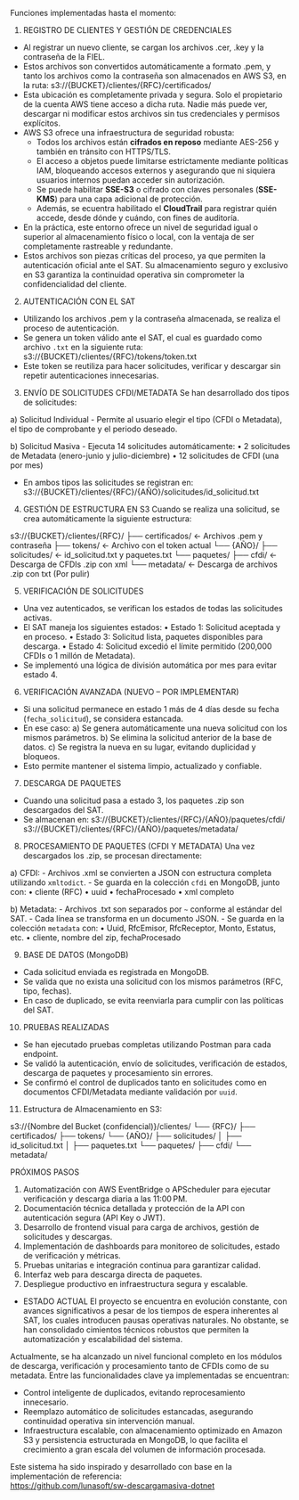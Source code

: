 Funciones implementadas hasta el momento:

1. REGISTRO DE CLIENTES Y GESTIÓN DE CREDENCIALES
- Al registrar un nuevo cliente, se cargan los archivos .cer, .key y la contraseña de la FIEL.
- Estos archivos son convertidos automáticamente a formato .pem, y tanto los archivos como la contraseña son almacenados en AWS S3, en la ruta:
  s3://{BUCKET}/clientes/{RFC}/certificados/
- Esta ubicación es completamente privada y segura. Solo el propietario de la cuenta AWS tiene acceso a dicha ruta.
  Nadie más puede ver, descargar ni modificar estos archivos sin tus credenciales y permisos explícitos.
- AWS S3 ofrece una infraestructura de seguridad robusta:
  - Todos los archivos están **cifrados en reposo** mediante AES-256 y también en tránsito con HTTPS/TLS.
  - El acceso a objetos puede limitarse estrictamente mediante políticas IAM, bloqueando accesos externos y asegurando que ni siquiera usuarios internos puedan acceder sin autorización.
  - Se puede habilitar **SSE-S3** o cifrado con claves personales (**SSE-KMS**) para una capa adicional de protección.
  - Además, se ecuentra habilitado el **CloudTrail** para registrar quién accede, desde dónde y cuándo, con fines de auditoría.
- En la práctica, este entorno ofrece un nivel de seguridad igual o superior al almacenamiento físico o local, con la ventaja de ser completamente rastreable y redundante.
- Estos archivos son piezas críticas del proceso, ya que permiten la autenticación oficial ante el SAT. Su almacenamiento seguro y exclusivo en S3 garantiza la continuidad operativa sin comprometer la confidencialidad del cliente.


2. AUTENTICACIÓN CON EL SAT
- Utilizando los archivos .pem y la contraseña almacenada, se realiza el proceso de autenticación.
- Se genera un token válido ante el SAT, el cual es guardado como archivo `.txt` en la siguiente ruta:
  s3://{BUCKET}/clientes/{RFC}/tokens/token.txt
- Este token se reutiliza para hacer solicitudes, verificar y descargar sin repetir autenticaciones innecesarias.

3. ENVÍO DE SOLICITUDES CFDI/METADATA
Se han desarrollado dos tipos de solicitudes:

  a) Solicitud Individual
     - Permite al usuario elegir el tipo (CFDI o Metadata), el tipo de comprobante y el periodo deseado.

  b) Solicitud Masiva
     - Ejecuta 14 solicitudes automáticamente:
         • 2 solicitudes de Metadata (enero-junio y julio-diciembre)
         • 12 solicitudes de CFDI (una por mes)

- En ambos tipos las solicitudes se registran en:
    s3://{BUCKET}/clientes/{RFC}/{AÑO}/solicitudes/id_solicitud.txt

4. GESTIÓN DE ESTRUCTURA EN S3
Cuando se realiza una solicitud, se crea automáticamente la siguiente estructura:

s3://{BUCKET}/clientes/{RFC}/
  ├── certificados/            ← Archivos .pem y contraseña
  ├── tokens/                  ← Archivo con el token actual
  └── {AÑO}/
      ├── solicitudes/         ← id_solicitud.txt y paquetes.txt
      └── paquetes/
          ├── cfdi/            ← Descarga de CFDIs .zip con xml
          └── metadata/        ← Descarga de archivos .zip con txt (Por pulir)

5. VERIFICACIÓN DE SOLICITUDES
- Una vez autenticados, se verifican los estados de todas las solicitudes activas.
- El SAT maneja los siguientes estados:
    • Estado 1: Solicitud aceptada y en proceso.
    • Estado 3: Solicitud lista, paquetes disponibles para descarga.
    • Estado 4: Solicitud excedió el límite permitido (200,000 CFDIs o 1 millón de Metadata).
- Se implementó una lógica de división automática por mes para evitar estado 4.

6. VERIFICACIÓN AVANZADA (NUEVO – POR IMPLEMENTAR)
- Si una solicitud permanece en estado 1 más de 4 días desde su fecha (`fecha_solicitud`), se considera estancada.
- En ese caso:
   a) Se genera automáticamente una nueva solicitud con los mismos parámetros.
   b) Se elimina la solicitud anterior de la base de datos.
   c) Se registra la nueva en su lugar, evitando duplicidad y bloqueos.
- Esto permite mantener el sistema limpio, actualizado y confiable.

7. DESCARGA DE PAQUETES
- Cuando una solicitud pasa a estado 3, los paquetes .zip son descargados del SAT.
- Se almacenan en:
  s3://{BUCKET}/clientes/{RFC}/{AÑO}/paquetes/cfdi/
  s3://{BUCKET}/clientes/{RFC}/{AÑO}/paquetes/metadata/

8. PROCESAMIENTO DE PAQUETES (CFDI Y METADATA)
Una vez descargados los .zip, se procesan directamente:

  a) CFDI:
     - Archivos .xml se convierten a JSON con estructura completa utilizando `xmltodict`.
     - Se guarda en la colección `cfdi` en MongoDB, junto con:
        • cliente (RFC)
        • uuid
        • fechaProcesado
        • xml completo

  b) Metadata:
     - Archivos .txt son separados por `~` conforme al estándar del SAT.
     - Cada línea se transforma en un documento JSON.
     - Se guarda en la colección `metadata` con:
        • Uuid, RfcEmisor, RfcReceptor, Monto, Estatus, etc.
        • cliente, nombre del zip, fechaProcesado

9. BASE DE DATOS (MongoDB)
- Cada solicitud enviada es registrada en MongoDB.
- Se valida que no exista una solicitud con los mismos parámetros (RFC, tipo, fechas).
- En caso de duplicado, se evita reenviarla para cumplir con las políticas del SAT.

10. PRUEBAS REALIZADAS
- Se han ejecutado pruebas completas utilizando Postman para cada endpoint.
- Se validó la autenticación, envío de solicitudes, verificación de estados, descarga de paquetes y procesamiento sin errores.
- Se confirmó el control de duplicados tanto en solicitudes como en documentos CFDI/Metadata mediante validación por `uuid`.


11. Estructura de Almacenamiento en S3:

s3://{Nombre del Bucket (confidencial)}/clientes/
  └── {RFC}/
       ├── certificados/
       ├── tokens/
       └── {AÑO}/
            ├── solicitudes/
            │    ├── id_solicitud.txt
            │    ├── paquetes.txt
            └── paquetes/
                 ├── cfdi/
                 └── metadata/


PRÓXIMOS PASOS
1. Automatización con AWS EventBridge o APScheduler para ejecutar verificación y descarga diaria a las 11:00 PM.
2. Documentación técnica detallada y protección de la API con autenticación segura (API Key o JWT).
3. Desarrollo de frontend visual para carga de archivos, gestión de solicitudes y descargas.
4. Implementación de dashboards para monitoreo de solicitudes, estado de verificación y métricas.
5. Pruebas unitarias e integración continua para garantizar calidad.
6. Interfaz web para descarga directa de paquetes.
7. Despliegue productivo en infraestructura segura y escalable.


* ESTADO ACTUAL
El proyecto se encuentra en evolución constante, con avances significativos a pesar de los tiempos de espera inherentes al SAT, los cuales introducen pausas operativas naturales. No obstante, se han consolidado cimientos técnicos robustos que permiten la automatización y escalabilidad del sistema.

Actualmente, se ha alcanzado un nivel funcional completo en los módulos de descarga, verificación y procesamiento tanto de CFDIs como de su metadata. Entre las funcionalidades clave ya implementadas se encuentran:

- Control inteligente de duplicados, evitando reprocesamiento innecesario.
- Reemplazo automático de solicitudes estancadas, asegurando continuidad operativa sin intervención manual.
- Infraestructura escalable, con almacenamiento optimizado en Amazon S3 y persistencia estructurada en MongoDB, lo que facilita el crecimiento a gran escala del volumen de información procesada.

Este sistema ha sido inspirado y desarrollado con base en la implementación de referencia:  
https://github.com/lunasoft/sw-descargamasiva-dotnet
